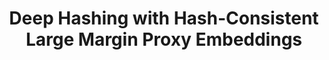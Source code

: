 ---
id:             2020-hashing
title:          "Deep Hashing with Hash-Consistent Large Margin Proxy Embeddings"
authors:        <b>Pedro Morgado</b>, Yunsheng Li, Jose Costa Pereira, Mohammad Saberian, Nuno Vasconcelos
venue:          International Journal of Computer Vision (IJCV).
year:           "2020-07"
thumbnail:      assets/publications/2020-hashing/thumbnail.jpg
links:
    pdf:        assets/publications/2020-hashing/hashing.pdf
    pdf:        http://link.springer.com/article/10.1007/s11263-020-01362-7
    arxiv:      http://arxiv.org/abs/2007.13912
    bibtex:     assets/publications/2020-hashing/ref.txt
---